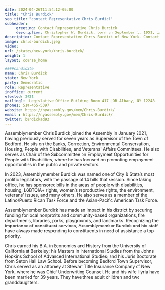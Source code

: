 ```yaml
---
date: 2024-04-26T11:54:12-05:00
title: "Chris Burdick"
seo_title: "contact Representative Chris Burdick"
subheader:
     greeting: Contact Representative Chris Burdick
     description: Christopher W. Burdick, born on September 1, 1951, is an American politician and attorney. He is currently serving as a member of the New York State Assembly, representing the 93rd district since January 2021.
description: Contact Representative Chris Burdick of New York. Contact information for Chris Burdick includes email address, phone number, and mailing address.
image: chris-burdick.jpeg
video:
url: /states/new-york/chris-burdick/
weight: 1
layout: course_home

####candidate
name: Chris Burdick
state: New York
party: Democratic
role: Representative
inoffice: current
elected: 2021
mailing1:  Legislative Office Building Room 417 LOB Albany, NY 12248
phone1: 518-455-5397
website: https://nyassembly.gov/mem/Chris-Burdick/
email : https://nyassembly.gov/mem/Chris-Burdick/
twitter: burdickad93
---
```


Assemblymember Chris Burdick joined the Assembly in January 2021, having previously served for seven years as Supervisor of the Town of Bedford. He sits on the Banks, Correction, Environmental Conservation, Housing, People with Disabilities, and Veterans' Affairs Committees. He also serves as Chair of the Subcommittee on Employment Opportunities for People with Disabilities, where he has focused on promoting employment opportunities in the public and private sectors.

In 2023, Assemblymember Burdick was named one of City & State’s most prolific legislators, with the passage of 14 bills that session. Since taking office, he has sponsored bills in the areas of people with disabilities, housing, LGBTQIA+ rights, women’s reproductive rights, the environment, veterans’ issues, and many others. He also serves as a member of the Latino/Puerto Rican Task Force and the Asian-Pacific American Task Force.

Assemblymember Burdick has made an impact in his district by securing funding for local nonprofits and community-based organizations, fire departments, libraries, parks, playgrounds, and landmarks. Recognizing the importance of constituent services, Assemblymember Burdick and his staff have always made responding to constituents in need of assistance a top priority.

Chris earned his B.A. in Economics and History from the University of California at Berkeley; his Masters in International Studies from the Johns Hopkins School of Advanced International Studies; and his Juris Doctorate from Seton Hall Law School. Before becoming Bedford Town Supervisor, Chris served as an attorney at Stewart Title Insurance Company of New York, where he was Chief Underwriting Counsel. He and his wife Illyria have been married for 39 years. They have three adult children and two granddaughters.
